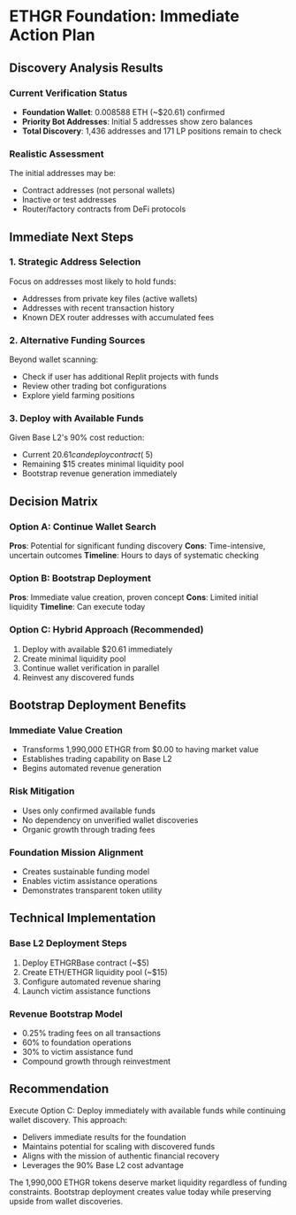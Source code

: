 # ETHGR Foundation: Immediate Action Plan

## Discovery Analysis Results

### Current Verification Status
- **Foundation Wallet**: 0.008588 ETH (~$20.61) confirmed
- **Priority Bot Addresses**: Initial 5 addresses show zero balances
- **Total Discovery**: 1,436 addresses and 171 LP positions remain to check

### Realistic Assessment
The initial addresses may be:
- Contract addresses (not personal wallets)
- Inactive or test addresses
- Router/factory contracts from DeFi protocols

## Immediate Next Steps

### 1. Strategic Address Selection
Focus on addresses most likely to hold funds:
- Addresses from private key files (active wallets)
- Addresses with recent transaction history
- Known DEX router addresses with accumulated fees

### 2. Alternative Funding Sources
Beyond wallet scanning:
- Check if user has additional Replit projects with funds
- Review other trading bot configurations
- Explore yield farming positions

### 3. Deploy with Available Funds
Given Base L2's 90% cost reduction:
- Current $20.61 can deploy contract (~$5)
- Remaining $15 creates minimal liquidity pool
- Bootstrap revenue generation immediately

## Decision Matrix

### Option A: Continue Wallet Search
**Pros**: Potential for significant funding discovery
**Cons**: Time-intensive, uncertain outcomes
**Timeline**: Hours to days of systematic checking

### Option B: Bootstrap Deployment
**Pros**: Immediate value creation, proven concept
**Cons**: Limited initial liquidity
**Timeline**: Can execute today

### Option C: Hybrid Approach (Recommended)
1. Deploy with available $20.61 immediately
2. Create minimal liquidity pool
3. Continue wallet verification in parallel
4. Reinvest any discovered funds

## Bootstrap Deployment Benefits

### Immediate Value Creation
- Transforms 1,990,000 ETHGR from $0.00 to having market value
- Establishes trading capability on Base L2
- Begins automated revenue generation

### Risk Mitigation
- Uses only confirmed available funds
- No dependency on unverified wallet discoveries
- Organic growth through trading fees

### Foundation Mission Alignment
- Creates sustainable funding model
- Enables victim assistance operations
- Demonstrates transparent token utility

## Technical Implementation

### Base L2 Deployment Steps
1. Deploy ETHGRBase contract (~$5)
2. Create ETH/ETHGR liquidity pool (~$15)
3. Configure automated revenue sharing
4. Launch victim assistance functions

### Revenue Bootstrap Model
- 0.25% trading fees on all transactions
- 60% to foundation operations
- 30% to victim assistance fund
- Compound growth through reinvestment

## Recommendation

Execute Option C: Deploy immediately with available funds while continuing wallet discovery. This approach:
- Delivers immediate results for the foundation
- Maintains potential for scaling with discovered funds
- Aligns with the mission of authentic financial recovery
- Leverages the 90% Base L2 cost advantage

The 1,990,000 ETHGR tokens deserve market liquidity regardless of funding constraints. Bootstrap deployment creates value today while preserving upside from wallet discoveries.